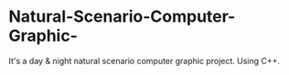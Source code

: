 # Natural-Scenario-Computer-Graphic-
It's a day &amp; night natural scenario computer graphic project. Using C++.
